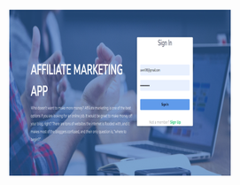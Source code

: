 ![alt text](https://github.com/Awni-Rifai/Affiliate-Marketing-App/blob/main/public/images/Capture.PNG)
